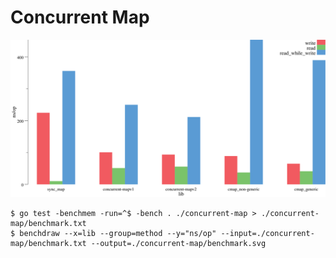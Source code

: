 # Concurrent Map

![benchmark](./benchmark.svg)

```shell
$ go test -benchmem -run=^$ -bench . ./concurrent-map > ./concurrent-map/benchmark.txt
$ benchdraw --x=lib --group=method --y="ns/op" --input=./concurrent-map/benchmark.txt --output=./concurrent-map/benchmark.svg
```
